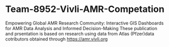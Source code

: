 # Team-8952-Vivli-AMR-Competation
Empowering Global AMR Research Community: Interactive GIS Dashboards for AMR Data Analysis and Informed Decision-Making
These publication and prsentation is based on research using data from Atlas (Pfzer)data cotributors obtained through https://amr.vivli.org
